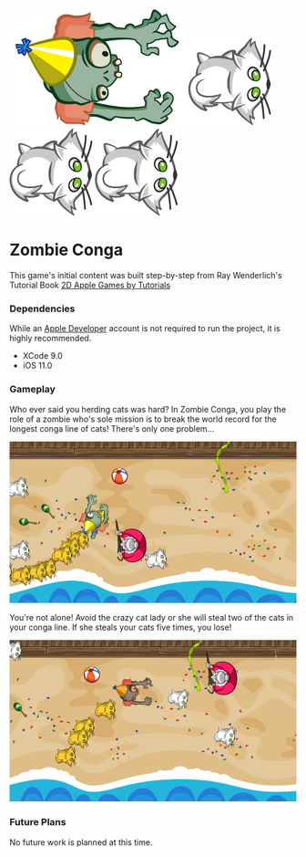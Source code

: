 ![Banner](Zombie%20Conga/Assets.xcassets/Characters/zombie1.imageset/zombie1.png)![Banner](Zombie%20Conga/Assets.xcassets/Characters/cat.imageset/cat.png)
![Banner](Zombie%20Conga/Assets.xcassets/Characters/cat.imageset/cat.png)
![Banner](Zombie%20Conga/Assets.xcassets/Characters/cat.imageset/cat.png)

# Zombie Conga
This game's initial content was built step-by-step from Ray Wenderlich's Tutorial Book [2D Apple Games by Tutorials](https://store.raywenderlich.com/products/2d-apple-games-by-tutorials)

### Dependencies

While an [Apple Developer](https://developer.apple.com/) account is not required to run the project, it is highly recommended.

+ XCode 9.0
+ iOS 11.0

### Gameplay

Who ever said you herding cats was hard? In Zombie Conga, you play the role of a zombie who's sole mission is to break the world record for the longest conga line of cats! There's only one problem...

![Banner](Zombie%20Conga/Assets.xcassets/conga_line.imageset/conga_line.png)

You're not alone! Avoid the crazy cat lady or she will steal two of the cats in your conga line. If she steals your cats five times, you lose!

![Banner](Zombie%20Conga/Assets.xcassets/invincible.imageset/invincible.png)

### Future Plans
No future work is planned at this time.
